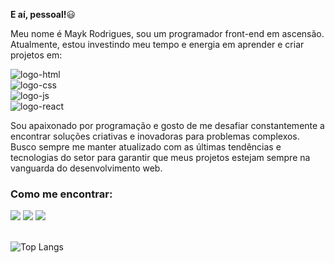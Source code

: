<strong>E aí, pessoal!</strong>:smiley:

Meu nome é Mayk Rodrigues, sou um programador front-end em ascensão. Atualmente, estou investindo meu tempo e energia em aprender e criar projetos em:<br> 

<img src="https://img.shields.io/badge/HTML5-E34F26?style=for-the-badge&logo=html5&logoColor=white" alt="logo-html"><br>
<img src="https://img.shields.io/badge/CSS3-1572B6?style=for-the-badge&logo=css3&logoColor=white" alt="logo-css"><br>
<img src="https://img.shields.io/badge/JavaScript-323330?style=for-the-badge&logo=javascript&logoColor=F7DF1E" alt="logo-js"><br>
<img src="https://img.shields.io/badge/React-20232A?style=for-the-badge&logo=react&logoColor=61DAFB" alt="logo-react">


Sou apaixonado por programação e gosto de me desafiar constantemente a encontrar soluções criativas e inovadoras para problemas complexos. Busco sempre me manter atualizado com as últimas tendências e tecnologias do setor para garantir que meus projetos estejam sempre na vanguarda do desenvolvimento web.<br>

<h3>Como me encontrar:</h3>

<a href="https://www.linkedin.com/in/mayk-rodrigues-564567205/" target="_blank"> <img src="https://img.shields.io/badge/LinkedIn-0077B5?style=for-the-badge&logo=linkedin&logoColor=white"></a>
<a href="https://www.instagram.com/mayk_23rodrigues/" target="_blank"> <img src="https://img.shields.io/badge/Instagram-E4405F?style=for-the-badge&logo=instagram&logoColor=white"></a>
<a href="https://wa.me/5511943876824" target="_blank"> <img src="https://img.shields.io/badge/WhatsApp-25D366?style=for-the-badge&logo=whatsapp&logoColor=white"></a>
<br>
<br>



![Top Langs](https://github-readme-stats.vercel.app/api/top-langs/?username=MaykRD&layout=compact)




